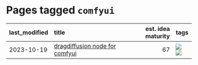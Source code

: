 # Pages tagged `comfyui`

|last_modified|title|est. idea maturity|tags
|:---|:---|---:|:---|
|2023-10-19|[dragdiffusion node for comfyui](../comfyui_dragdiffusion.md)|67|[![](https://img.shields.io/badge/tag-comfyui-606780)](../tags/comfyui.md) [![](https://img.shields.io/badge/tag-tooling-496a1)](../tags/tooling.md)|